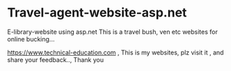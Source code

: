 # Travel-agent-website-asp.net
E-library-website using asp.net
This is a travel bush, ven etc websites for online bucking...


https://www.technical-education.com , This is my websites, plz visit it , and share your feedback.., Thank you
